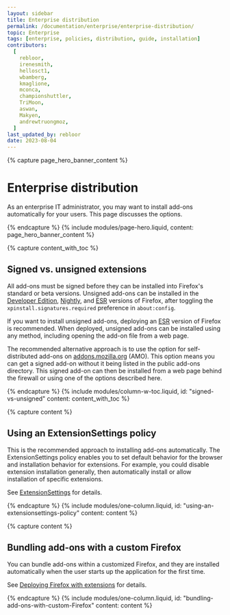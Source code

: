 ```yaml
---
layout: sidebar
title: Enterprise distribution
permalink: /documentation/enterprise/enterprise-distribution/
topic: Enterprise
tags: [enterprise, policies, distribution, guide, installation]
contributors:
  [
    rebloor,
    irenesmith,
    hellosct1,
    wbamberg,
    kmaglione,
    mconca,
    championshuttler,
    TriMoon,
    aswan,
    Makyen,
    andrewtruongmoz,
  ]
last_updated_by: rebloor
date: 2023-08-04
---
```


<!-- Page Hero Banner -->

{% capture page_hero_banner_content %}

# Enterprise distribution

As an enterprise IT administrator, you may want to install add-ons automatically for your users. This page discusses the options.

{% endcapture %}
{% include modules/page-hero.liquid,
  content: page_hero_banner_content
%}

<!-- END: Page Hero Banner -->

<!-- Content with Table of Contents Module -->

{% capture content_with_toc %}

## Signed vs. unsigned extensions

All add-ons must be signed before they can be installed into Firefox's standard or beta versions. Unsigned add-ons can be installed in the [Developer Edition](https://www.mozilla.org/firefox/developer/), [Nightly](https://www.mozilla.org/firefox/nightly/all/), and [ESR](https://www.mozilla.org/firefox/enterprise/) versions of Firefox, after toggling the `xpinstall.signatures.required` preference in `about:config`.

If you want to install unsigned add-ons, deploying an [ESR](https://www.mozilla.org/firefox/enterprise/) version of Firefox is recommended. When deployed, unsigned add-ons can be installed using any method, including opening the add-on file from a web page.

The recommended alternative approach is to use the option for self-distributed add-ons on [addons.mozilla.org](https://addons.mozilla.org) (AMO). This option means you can get a signed add-on without it being listed in the public add-ons directory. This signed add-on can then be installed from a web page behind the firewall or using one of the options described here.

{% endcapture %}
{% include modules/column-w-toc.liquid,
  id: "signed-vs-unsigned"
  content: content_with_toc
%}

<!-- END: Content with Table of Contents -->

<!-- Single Column Body Module -->

{% capture content %}

## Using an ExtensionSettings policy

This is the recommended approach to installing add-ons automatically. The ExtensionSettings policy enables you to set default behavior for the browser and installation behavior for extensions. For example, you could disable extension installation generally, then automatically install or allow installation of specific extensions.

See [ExtensionSettings](https://mozilla.github.io/policy-templates/#extensionsettings) for details.

{% endcapture %}
{% include modules/one-column.liquid,
  id: "using-an-extensionsettings-policy"
  content: content
%}

<!-- END: Single Column Body Module -->

<!-- Single Column Body Module -->

{% capture content %}

## Bundling add-ons with a custom Firefox

You can bundle add-ons within a customized Firefox, and they are installed automatically when the user starts up the application for the first time.

See [Deploying Firefox with extensions](https://support.mozilla.org/kb/deploying-firefox-with-extensions) for details.

{% endcapture %}
{% include modules/one-column.liquid,
  id: "bundling-add-ons-with-custom-Firefox"
  content: content
%}

<!-- END: Single Column Body Module -->
